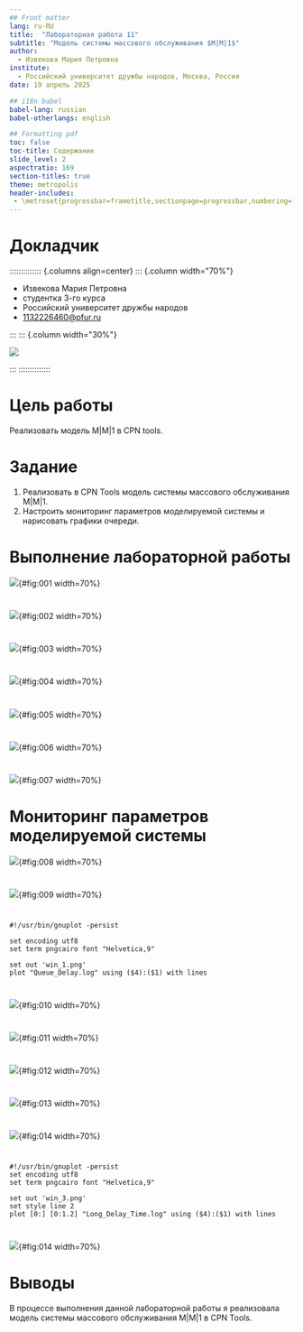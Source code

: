 ```yaml
---
## Front matter
lang: ru-RU
title:  "Лабораторная работа 11"
subtitle: "Модель системы массового обслуживания $M|M|1$"
author:
  - Извекова Мария Петровна
institute:
  - Российский университет дружбы народов, Москва, Россия
date: 19 апрель 2025

## i18n babel
babel-lang: russian
babel-otherlangs: english

## Formatting pdf
toc: false
toc-title: Содержание
slide_level: 2
aspectratio: 169
section-titles: true
theme: metropolis
header-includes:
 - \metroset{progressbar=frametitle,sectionpage=progressbar,numbering=fraction}
---
```


# Докладчик

:::::::::::::: {.columns align=center}
::: {.column width="70%"}

  * Извекова Мария Петровна
  * студентка 3-го курса
  * Российский университет дружбы народов
  * [1132226460@pfur.ru](mailto:1132226460@pfur.ru)

:::
::: {.column width="30%"}

![](./image/my_photo.jpg)

:::
::::::::::::::

# Цель работы

Реализовать модель M|M|1 в CPN tools.

# Задание

1. Реализовать в CPN Tools модель системы массового обслуживания M|M|1.
2. Настроить мониторинг параметров моделируемой системы и нарисовать графики очереди.

# Выполнение лабораторной работы

![](image/1.png){#fig:001 width=70%}

#

![](image/6.png){#fig:002 width=70%}

#

![](image/7.png){#fig:003 width=70%}


#

![](image/14.png){#fig:004 width=70%}

#

![](image/11.png){#fig:005 width=70%}

#

![](image/12.png){#fig:006 width=70%}

#

![](image/13.png){#fig:007 width=70%}

# Мониторинг параметров моделируемой системы

![](image/21.png){#fig:008 width=70%}

#

![](image/27.png){#fig:009 width=70%}

#

```
#!/usr/bin/gnuplot -persist

set encoding utf8
set term pngcairo font "Helvetica,9"

set out 'win_1.png'
plot "Queue_Delay.log" using ($4):($1) with lines
```

#

![](image/ГРАФИК.png){#fig:010 width=70%}

#

![](image/23.png){#fig:011 width=70%}

#

![](image/28.png){#fig:012 width=70%}

#

![](image/24.png){#fig:013 width=70%}

#

![](image/29.png){#fig:014 width=70%}

#

```
#!/usr/bin/gnuplot -persist
set encoding utf8
set term pngcairo font "Helvetica,9"

set out 'win_3.png'
set style line 2
plot [0:] [0:1.2] "Long_Delay_Time.log" using ($4):($1) with lines
```

#

![](image/26.png){#fig:014 width=70%}

# Выводы

В процессе выполнения данной лабораторной работы я реализовала модель системы массового обслуживания M|M|1 в CPN Tools.